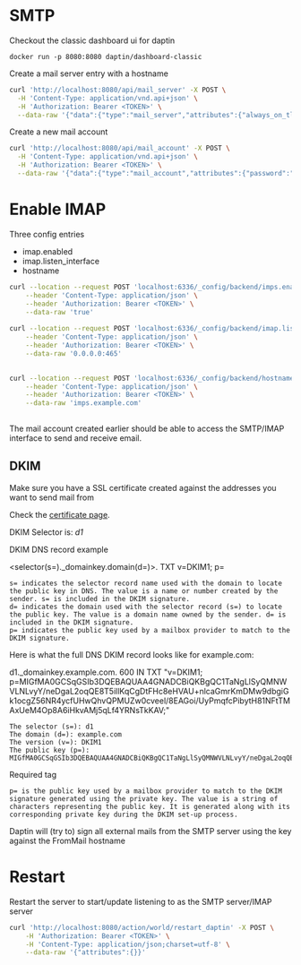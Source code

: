 # SMTP


Checkout the classic dashboard ui for daptin

```docker run -p 8080:8080 daptin/dashboard-classic```

Create a mail server entry with a hostname

```bash
curl 'http://localhost:8080/api/mail_server' -X POST \
  -H 'Content-Type: application/vnd.api+json' \
  -H 'Authorization: Bearer <TOKEN>' \
  --data-raw '{"data":{"type":"mail_server","attributes":{"always_on_tls":true,"authentication_required":true,"hostname":"mail.example.com","is_enabled":true,"listen_interface":"0.0.0.0:465","max_clients":"20","max_size":"10000","permission":0,"xclient_on":false}},"meta":{}}'
```

Create a new mail account

```bash
curl 'http://localhost:8080/api/mail_account' -X POST \
  -H 'Content-Type: application/vnd.api+json' \
  -H 'Authorization: Bearer <TOKEN>' \
  --data-raw '{"data":{"type":"mail_account","attributes":{"password":"password","password_md5":"password","permission":0,"username":"email-address"},"relationships":{"mail_server_id":{"data":{"id":"e494c2d1-ff68-4ed5-bf9c-b4804aeec0fb","type":"mail_server"}}}},"meta":{}}'
```


# Enable IMAP


Three config entries

- imap.enabled
- imap.listen_interface
- hostname

```bash
curl --location --request POST 'localhost:6336/_config/backend/imps.enabled' \
    --header 'Content-Type: application/json' \
    --header 'Authorization: Bearer <TOKEN>' \
    --data-raw 'true'
     
curl --location --request POST 'localhost:6336/_config/backend/imap.listen_interface' \
    --header 'Content-Type: application/json' \
    --header 'Authorization: Bearer <TOKEN>' \
    --data-raw '0.0.0.0:465'
    

curl --location --request POST 'localhost:6336/_config/backend/hostname' \
    --header 'Content-Type: application/json' \
    --header 'Authorization: Bearer <TOKEN>' \
    --data-raw 'imps.example.com'
    


```

The mail account created earlier should be able to access the SMTP/IMAP interface to send and receive email.


## DKIM 

Make sure you have a SSL certificate created against the addresses you want to send mail from

Check the [certificate page](certificate.md).

DKIM Selector is: *d1*


DKIM DNS record example

<selector(s=)._domainkey.domain(d=)>.   TXT v=DKIM1; p=<public key>

    s= indicates the selector record name used with the domain to locate the public key in DNS. The value is a name or number created by the sender. s= is included in the DKIM signature.
    d= indicates the domain used with the selector record (s=) to locate the public key. The value is a domain name owned by the sender. d= is included in the DKIM signature.
    p= indicates the public key used by a mailbox provider to match to the DKIM signature.

Here is what the full DNS DKIM record looks like for example.com:

d1._domainkey.example.com. 600 IN TXT "v=DKIM1\; p=MIGfMA0GCSqGSIb3DQEBAQUAA4GNADCBiQKBgQC1TaNgLlSyQMNWVLNLvyY/neDgaL2oqQE8T5illKqCgDtFHc8eHVAU+nlcaGmrKmDMw9dbgiGk1ocgZ56NR4ycfUHwQhvQPMUZw0cveel/8EAGoi/UyPmqfcPibytH81NFtTMAxUeM4Op8A6iHkvAMj5qLf4YRNsTkKAV;"

    The selector (s=): d1
    The domain (d=): example.com
    The version (v=): DKIM1
    The public key (p=): MIGfMA0GCSqGSIb3DQEBAQUAA4GNADCBiQKBgQC1TaNgLlSyQMNWVLNLvyY/neDgaL2oqQE8T5illKqCgDtFHc8eHVAU+nlcaGmrKmDMw9dbgiGk1ocgZ56NR4ycfUHwQhvQPMUZw0cveel/8EAGoi/UyPmqfcPibytH81NFtTMAxUeM4Op8A6iHkvAMj5qLf4YRNsTkKAV

Required tag

    p= is the public key used by a mailbox provider to match to the DKIM signature generated using the private key. The value is a string of characters representing the public key. It is generated along with its corresponding private key during the DKIM set-up process.



Daptin will (try to) sign all external mails from the SMTP server using the key against the FromMail hostname

# Restart

Restart the server to start/update listening to as the SMTP server/IMAP server

```bash
curl 'http://localhost:8080/action/world/restart_daptin' -X POST \
    -H 'Authorization: Bearer <TOKEN>' \
    -H 'Content-Type: application/json;charset=utf-8' \
    --data-raw '{"attributes":{}}'
```

